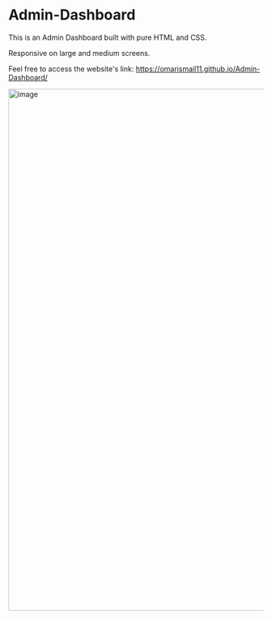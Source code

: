 # Admin-Dashboard
This is an Admin Dashboard built with pure HTML and CSS.

Responsive on large and medium screens.

Feel free to access the website's link: https://omarismail11.github.io/Admin-Dashboard/

<img width="1918" height="1029" alt="image" src="https://github.com/user-attachments/assets/e239642c-fc60-4482-9c80-2d3dcb2103dc" />
